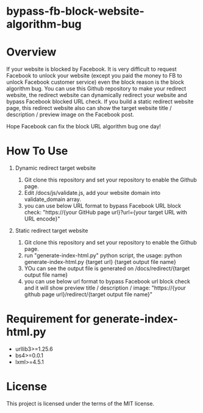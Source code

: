 # bypass-fb-block-website-algorithm-bug

# Overview

If your website is blocked by Facebook. It is very difficult to request Facebook to unlock your website (except you paid the money to FB to unlock Facebook customer service) even the block reason is the block algorithm bug.
You can use this Github repository to make your redirect website, the redirect website can dynamically redirect your website and bypass Facebook blocked URL check. 
If you build a static redirect website page, this redirect website also can show the target website title / description / preview image on the Facebook post.

Hope Facebook can fix the block URL algorithm bug one day!

# How To Use

1. Dynamic redirect target website
    1. Git clone this repository and set your repository to enable the Github page.
    2. Edit /docs/js/validate.js, add your website domain into validate_domain array.
    3. you can use below URL format to bypass Facebook URL block check:
       "https://{your GitHub page url}?url={your target URL with URL encode}"

2. Static redirect target website
    1. Git clone this repository and set your repository to enable the Github page.
    2. run "generate-index-html.py" python script, the usage:
       python generate-index-html.py {target url} {target output file name}
    3. YOu can see the output file is generated on /docs/redirect/{target output file name}
    4. you can use below url format to bypass Facebook url block check and it will show preview title / description / image:
       "https://{your github page url}/redirect/{target output file name}"

# Requirement for generate-index-html.py
  * urllib3>=1.25.6
  * bs4>=0.0.1
  * lxml>=4.5.1

# License
This project is licensed under the terms of the MIT license.
